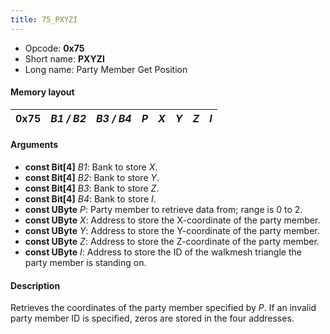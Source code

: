```yaml
---
title: 75_PXYZI
---
```


-   Opcode: **0x75**
-   Short name: **PXYZI**
-   Long name: Party Member Get Position

#### Memory layout

| 0x75 | *B1 / B2* | *B3 / B4* | *P* | *X* | *Y* | *Z* | *I* |
|------|-----------|-----------|-----|-----|-----|-----|-----|

#### Arguments

-   **const Bit\[4\]** *B1*: Bank to store *X*.
-   **const Bit\[4\]** *B2*: Bank to store *Y*.
-   **const Bit\[4\]** *B3*: Bank to store *Z*.
-   **const Bit\[4\]** *B4*: Bank to store *I*.
-   **const UByte** *P*: Party member to retrieve data from; range is 0 to 2.
-   **const UByte** *X*: Address to store the X-coordinate of the party member.
-   **const UByte** *Y*: Address to store the Y-coordinate of the party member.
-   **const UByte** *Z*: Address to store the Z-coordinate of the party member.
-   **const UByte** *I*: Address to store the ID of the walkmesh triangle the party member is standing on.

#### Description

Retrieves the coordinates of the party member specified by *P*. If an invalid party member ID is specified, zeros are stored in the four addresses.
